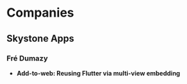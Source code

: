 # Companies


## Skystone Apps

### Fré Dumazy

- **Add-to-web: Reusing Flutter via multi-view embedding**


